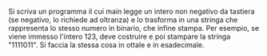 Si scriva un programma il cui main legge un intero non negativo da tastiera (se negativo, lo richiede ad oltranza) e lo trasforma in una stringa che rappresenta lo stesso numero in binario, che infine stampa. Per esempio, se viene immesso l'intero 123, deve costruire e poi stampare la stringa "1111011".
Si faccia la stessa cosa in ottale e in esadecimale.